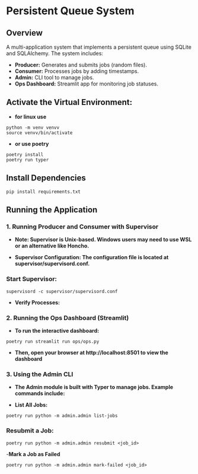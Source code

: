 # Persistent Queue System

## Overview
A multi-application system that implements a persistent queue using SQLite and SQLAlchemy. The system includes:
- **Producer:** Generates and submits jobs (random files).
- **Consumer:** Processes jobs by adding timestamps.
- **Admin:** CLI tool to manage jobs.
- **Ops Dashboard:** Streamlit app for monitoring job statuses.


## Activate the Virtual Environment:

- **for linux use**

```
python -m venv venvv
source venvv/bin/activate
```
- **or use poetry**

```
poetry install
poetry run typer
```



## Install Dependencies 

```
pip install requirements.txt

```


## Running the Application


### 1. Running Producer and Consumer with Supervisor

- **Note: Supervisor is Unix-based. Windows users may need to use WSL or an alternative like Honcho.**

- **Supervisor Configuration: The configuration file is located at supervisor/supervisord.conf.**

### Start Supervisor:

```
supervisord -c supervisor/supervisord.conf
```

- **Verify Processes:**



### 2. Running the Ops Dashboard (Streamlit)

- **To run the interactive dashboard:**

```
poetry run streamlit run ops/ops.py
```

- **Then, open your browser at http://localhost:8501 to view the dashboard**

### 3. Using the Admin CLI
- **The Admin module is built with Typer to manage jobs. Example commands include:**

- **List All Jobs:**

```
poetry run python -m admin.admin list-jobs

```

### Resubmit a Job:

```
poetry run python -m admin.admin resubmit <job_id>
```

-**Mark a Job as Failed**

```
poetry run python -m admin.admin mark-failed <job_id>   

``` 